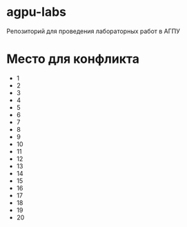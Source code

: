 # agpu-labs
Репозиторий для проведения лабораторных работ в АГПУ

# Место для конфликта

- 1
- 2
- 3
- 4
- 5
- 6
- 7
- 8
- 9
- 10
- 11
- 12
- 13
- 14
- 15
- 16
- 17
- 18
- 19
- 20
